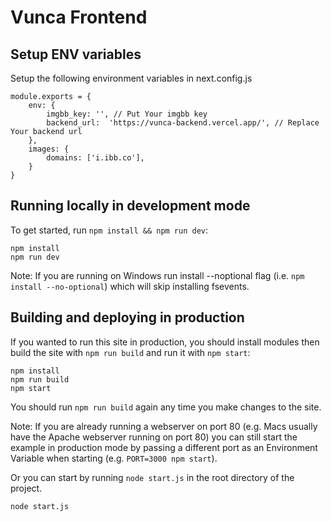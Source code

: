 # Vunca Frontend


## Setup ENV variables

Setup the following environment variables in next.config.js

```
module.exports = {
    env: {
        imgbb_key: '', // Put Your imgbb key
        backend_url:  'https://vunca-backend.vercel.app/', // Replace Your backend url
    },
    images: {
        domains: ['i.ibb.co'],
    }
}
```

## Running locally in development mode

To get started, run `npm install && npm run dev`:

    npm install
    npm run dev

Note: If you are running on Windows run install --noptional flag (i.e. `npm install --no-optional`) which will skip installing fsevents.

## Building and deploying in production

If you wanted to run this site in production, you should install modules then build the site with `npm run build` and run it with `npm start`:

    npm install
    npm run build
    npm start

You should run `npm run build` again any time you make changes to the site.

Note: If you are already running a webserver on port 80 (e.g. Macs usually have the Apache webserver running on port 80) you can still start the example in production mode by passing a different port as an Environment Variable when starting (e.g. `PORT=3000 npm start`).


Or you can start by running `node start.js` in the root directory of the project.

``
node start.js
``
